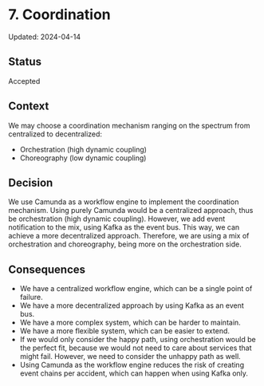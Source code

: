 # 7. Coordination

Updated: 2024-04-14

## Status

Accepted

## Context
We may choose a coordination mechanism ranging on the spectrum from centralized to decentralized:
* Orchestration (high dynamic coupling)
* Choreography (low dynamic coupling)

## Decision
We use Camunda as a workflow engine to implement the coordination mechanism. Using purely Camunda would
be a centralized approach, thus be orchestration (high dynamic coupling). However, we add event notification
to the mix, using Kafka as the event bus. This way, we can achieve a more decentralized approach.
Therefore, we are using a mix of orchestration and choreography, being more on the orchestration side.

## Consequences
* We have a centralized workflow engine, which can be a single point of failure.
* We have a more decentralized approach by using Kafka as an event bus.
* We have a more complex system, which can be harder to maintain.
* We have a more flexible system, which can be easier to extend.
* If we would only consider the happy path, using orchestration would be the perfect fit, because we
would not need to care about services that might fail. However, we need to consider the unhappy path as well.
* Using Camunda as the workflow engine reduces the risk of creating event chains per accident, which can
happen when using Kafka only.